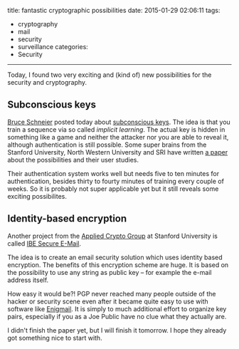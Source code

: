 title: fantastic cryptographic possibilities
date: 2015-01-29 02:06:11
tags:
  - cryptography
  - mail
  - security
  - surveillance
categories:
  - Security
---

Today, I found two very exciting and (kind of) new possibilities for the security and cryptography.

Subconscious keys
-----------------

[Bruce Schneier](https://en.wikipedia.org/wiki/Bruce_Schneier) posted today about [subconscious keys](https://www.schneier.com/blog/archives/2015/01/subconscious_ke.html). The idea is that you train a sequence via so called _implicit learning_. The actual key is hidden in something like a game and neither the attacker nor you are able to reveal it, although authentication is still possible. Some super brains from the Stanford University, North Western University and SRI have written [a paper](https://www.usenix.org/conference/usenixsecurity12/technical-sessions/presentation/bojinov) about the possibilities and their user studies.

Their authentication system works well but needs five to ten minutes for authentication, besides thirty to fourty minutes of training every couple of weeks. So it is probably not super applicable yet but it still reveals some exciting possibilites.


Identity-based encryption
-------------------------

Another project from the [Applied Crypto Group](http://crypto.stanford.edu/) at Stanford University is called [IBE Secure E-Mail](http://crypto.stanford.edu/ibe/).

The idea is to create an email security solution which uses identity based encryption. The benefits of this encryption scheme are huge. It is based on the possibility to use any string as public key – for example the e-mail address itself.

How easy it would be?! PGP never reached many people outside of the hacker or security scene even after it became quite easy to use with software like [Enigmail](https://addons.mozilla.org/de/thunderbird/addon/enigmail/). It is simply to much additional effort to organize key pairs, especially if you as a Joe Public have no clue what they actually are.

I didn't finish the paper yet, but I will finish it tomorrow. I hope they already got something nice to start with.
